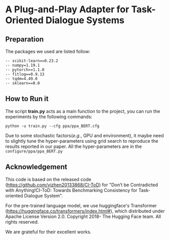 # A Plug-and-Play Adapter for Task-Oriented Dialogue Systems


## Preparation

The  packages we used are listed follow:

```
-- scikit-learn==0.23.2
-- numpy=1.19.1
-- pytorch>=1.1.0
-- fitlog==0.9.13
-- tqdm=4.49.0
-- sklearn==0.0
```

## How to Run it

The script **train.py** acts as a main function to the project, you can run the experiments by the following commands:

```
python -u train.py --cfg ppa/ppa_BERT.cfg
```
Due to some stochastic factors(*e.g*., GPU and environment), it maybe need to slightly tune the hyper-parameters using grid search to reproduce the results reported in our paper. All the hyper-parameters are in the `configure/ppa/ppa_BERT.py` 

## Acknowledgement

This code is based on the released code (https://github.com/yizhen20133868/CI-ToD) for "Don’t be Contradicted with Anything!CI-ToD: Towards Benchmarking Consistency for Task-oriented Dialogue System".

For the pre-trained language model, we use huggingface's Transformer (https://huggingface.co/transformers/index.html#), which distributed under Apache License Version 2.0. 
Copyright 2018- The Hugging Face team. All rights reserved.

We are grateful for their excellent works.

